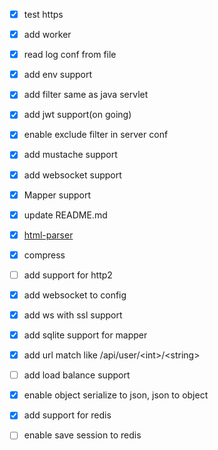 - [x] test https
- [x] add worker 
- [x] read log conf from file
- [x] add env support
- [x] add filter same as java servlet
- [x] add jwt support(on going)
  <br>
- [x] enable exclude filter in server conf
- [x] add mustache support
  <br>
- [x] add websocket support
- [x] Mapper support
  <br>
- [x] update README.md
- [x] [html-parser](https://github.com/ningwang-arch/html-parser.git)
  <br>
- [x] compress
  <br>
- [ ] add support for http2
- [x] add websocket to config
  <br>
- [x] add ws with ssl support
  <br>
- [x] add sqlite support for mapper
  <br>

- [x] add url match like /api/user/\<int\>/\<string\>
  <br>

- [ ] add load balance support
  <br>

- [x] enable object serialize to json, json to object
  <br>

- [x] add support for redis
  <br>

- [ ] enable save session to redis
  <br>
